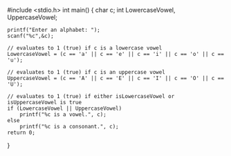 #include <stdio.h>
int main()
{
    char c;
    int LowercaseVowel, UppercaseVowel;

    printf("Enter an alphabet: ");
    scanf("%c",&c);

    // evaluates to 1 (true) if c is a lowercase vowel
    LowercaseVowel = (c == 'a' || c == 'e' || c == 'i' || c == 'o' || c == 'u');

    // evaluates to 1 (true) if c is an uppercase vowel
    UppercaseVowel = (c == 'A' || c == 'E' || c == 'I' || c == 'O' || c == 'U');

    // evaluates to 1 (true) if either isLowercaseVowel or isUppercaseVowel is true
    if (LowercaseVowel || UppercaseVowel)
        printf("%c is a vowel.", c);
    else
        printf("%c is a consonant.", c);
    return 0;
}
